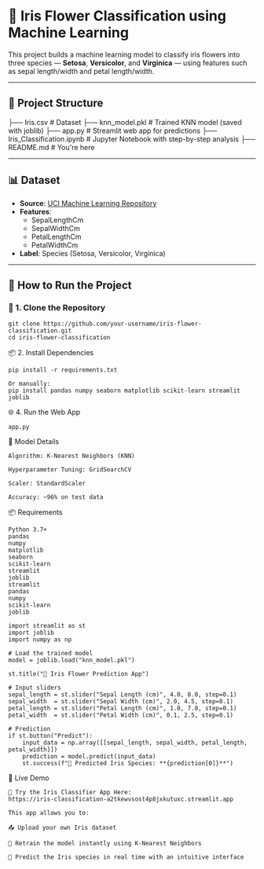 # 🌸 Iris Flower Classification using Machine Learning

This project builds a machine learning model to classify iris flowers into three species — **Setosa**, **Versicolor**, and **Virginica** — using features such as sepal length/width and petal length/width.

---

## 📁 Project Structure

├── Iris.csv # Dataset
├── knn_model.pkl # Trained KNN model (saved with joblib)
├── app.py # Streamlit web app for predictions
├── Iris_Classification.ipynb # Jupyter Notebook with step-by-step analysis
├── README.md # You're here

---

## 📊 Dataset

- **Source**: [UCI Machine Learning Repository](https://archive.ics.uci.edu/ml/datasets/Iris)
- **Features**:
  - SepalLengthCm
  - SepalWidthCm
  - PetalLengthCm
  - PetalWidthCm
- **Label**: Species (Setosa, Versicolor, Virginica)

---

## 🚀 How to Run the Project

### 🔧 1. Clone the Repository

```
git clone https://github.com/your-username/iris-flower-classification.git
cd iris-flower-classification
```
📦 2. Install Dependencies
```
pip install -r requirements.txt

Or manually:
pip install pandas numpy seaborn matplotlib scikit-learn streamlit joblib
```
🌐 4. Run the Web App
```
app.py
```
🧠 Model Details
```
Algorithm: K-Nearest Neighbors (KNN)

Hyperparameter Tuning: GridSearchCV

Scaler: StandardScaler

Accuracy: ~96% on test data
```
📦 Requirements
```
Python 3.7+
pandas
numpy
matplotlib
seaborn
scikit-learn
streamlit
joblib
streamlit
pandas
numpy
scikit-learn
joblib

import streamlit as st
import joblib
import numpy as np

# Load the trained model
model = joblib.load("knn_model.pkl")

st.title("🌸 Iris Flower Prediction App")

# Input sliders
sepal_length = st.slider("Sepal Length (cm)", 4.0, 8.0, step=0.1)
sepal_width  = st.slider("Sepal Width (cm)", 2.0, 4.5, step=0.1)
petal_length = st.slider("Petal Length (cm)", 1.0, 7.0, step=0.1)
petal_width  = st.slider("Petal Width (cm)", 0.1, 2.5, step=0.1)

# Prediction
if st.button("Predict"):
    input_data = np.array([[sepal_length, sepal_width, petal_length, petal_width]])
    prediction = model.predict(input_data)
    st.success(f"🌼 Predicted Iris Species: **{prediction[0]}**")
```
🚀 Live Demo
```
🔗 Try the Iris Classifier App Here:
https://iris-classification-a2tkewvsost4p8jxkutuxc.streamlit.app

This app allows you to:

📤 Upload your own Iris dataset

🔄 Retrain the model instantly using K-Nearest Neighbors

🌼 Predict the Iris species in real time with an intuitive interface



